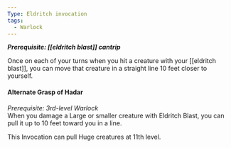 ```yaml
---
Type: Eldritch invocation
tags:
  - Warlock
---
```

**_Prerequisite: [[eldritch blast]] cantrip_**

Once on each of your turns when you hit a creature with your [[eldritch blast]], you can move that creature in a straight line 10 feet closer to yourself.

#### Alternate Grasp of Hadar

_Prerequisite: 3rd-level Warlock_  
When you damage a Large or smaller creature with Eldritch Blast, you can pull it up to 10 feet toward you in a line.

This Invocation can pull Huge creatures at 11th level.